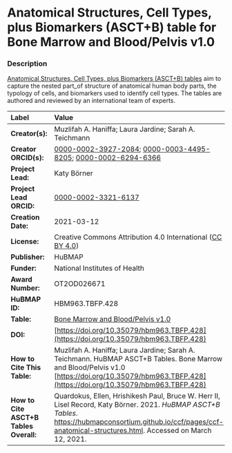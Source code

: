 # Anatomical Structures, Cell Types, plus Biomarkers (ASCT+B) table for Bone Marrow and Blood/Pelvis v1.0

### Description
[Anatomical Structures, Cell Types, plus Biomarkers (ASCT+B) tables](https://hubmapconsortium.github.io/ccf/pages/ccf-anatomical-structures.html) aim to capture the nested part_of structure of anatomical human body parts, the typology of cells, and biomarkers used to identify cell types. The tables are authored and reviewed by an international team of experts.

| Label | Value |
| :------------- |:-------------|
| **Creator(s):** | Muzlifah A. Haniffa; Laura Jardine; Sarah A. Teichmann |
| **Creator ORCID(s):** | [0000-0002-3927-2084](https://orcid.org/0000-0002-3927-2084); [0000-0003-4495-8205](https://orcid.org/0000-0003-4495-8205); [0000-0002-6294-6366](https://orcid.org/0000-0003-4495-8205) |
| **Project Lead:** | Katy B&ouml;rner |
| **Project Lead ORCID:** | [0000-0002-3321-6137](https://orcid.org/0000-0002-3321-6137) |
| **Creation Date:** | 2021-03-12 |
| **License:** | Creative Commons Attribution 4.0 International ([CC BY 4.0](https://creativecommons.org/licenses/by/4.0/)) |
| **Publisher:** | HuBMAP |
| **Funder:** | National Institutes of Health |
| **Award Number:** | OT2OD026671 |
| **HuBMAP ID:** | HBM963.TBFP.428 |
| **Table:** | [Bone Marrow and Blood/Pelvis v1.0](https://hubmapconsortium.github.io/ccf-releases/v1.0/asct-b/ASCT-B_VH_BM_Blood_Pelvis.csv)  |
| **DOI:** | [https://doi.org/10.35079/hbm963.TBFP.428](https://doi.org/10.35079/hbm963.TBFP.428)  |
| **How to Cite This Table:** | Muzlifah A. Haniffa; Laura Jardine; Sarah A. Teichmann. HuBMAP ASCT+B Tables. Bone Marrow and Blood/Pelvis v1.0 [https://doi.org/10.35079/hbm963.TBFP.428](https://doi.org/10.35079/hbm963.TBFP.428) |
| **How to Cite ASCT+B Tables Overall:** | Quardokus, Ellen, Hrishikesh Paul, Bruce W. Herr II, Lisel Record, Katy B&ouml;rner. 2021. *HuBMAP ASCT+B Tables*. https://hubmapconsortium.github.io/ccf/pages/ccf-anatomical-structures.html. Accessed on March 12, 2021. |
